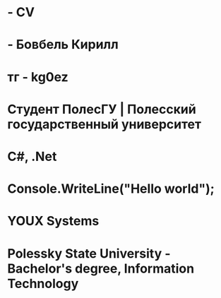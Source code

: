 # - CV

# - Бовбель Кирилл
# тг - kg0ez
# Студент ПолесГУ | Полесский государственный университет
# C#, .Net
# Console.WriteLine("Hello world");
# YOUX Systems
# Polessky State University - Bachelor's degree, Information Technology